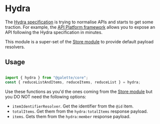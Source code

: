 # Hydra

The [Hydra specification](https://www.w3.org/community/hydra/) is trying to normalise
APIs and starts to get some traction. For example, the [API Platform framework](https://api-platform.com/)
allows you to expose an API following the Hydra specification in minutes.

This module is a super-set of the [Store module](../store#readme) to provide default
payload resolvers.

## Usage

```javascript

import { hydra } from "@galette/core";
const { reduceListAndItems, reduceItems, reduceList } = hydra;

```

Use these functions as you'd the ones coming from the [Store module](../store#readme) 
but you DO NOT need the following options:

- `itemIdentifierResolver`. Get the identifier from the `@id` item.
- `totalItems`. Get them from the `hydra:totalItems` response payload.
- `items`. Gets them from the `hydra:member` response payload.
